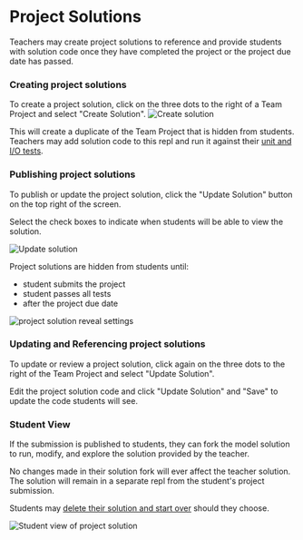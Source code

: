 # Project Solutions

Teachers may create project solutions to reference and provide students with solution code once they have completed the project or the project due date has passed. 

### Creating project solutions 
To create a project solution, click on the three dots to the right of a Team Project and select "Create Solution".
![Create solution](/images/teamsForEducation/model-solutions/create_solution.gif)

This will create a duplicate of the Team Project that is hidden from students. Teachers may add solution code to this repl and run it against their [unit and I/O tests](https://docs.replit.com/teams/testing-assessments-autograding). 

### Publishing project solutions

To publish or update the project solution, click the "Update Solution" button on the top right of the screen. 

Select the check boxes to indicate when students will be able to view the solution.

![Update solution](/images/teamsForEducation/model-solutions/update_solution.gif)

Project solutions are hidden from students until:
  - student submits the project
  - student passes all tests
  - after the project due date

![project solution reveal settings](/images/teamsForEducation/model-solutions/update_solution_status.png)

### Updating and Referencing project solutions

To update or review a project solution, click again on the three dots to the right of the Team Project and select "Update Solution". 

Edit the project solution code and click "Update Solution" and "Save" to update the code students will see. 

### Student View
If the submission is published to students, they can fork the model solution to run, modify, and explore the solution provided by the teacher.

No changes made in their solution fork will ever affect the teacher solution. The solution will remain in a separate repl from the student's project submission. 

Students may [delete their solution and start over](https://www.loom.com/share/513259afbb9d4d11a918ea18c22dffab) should they choose. 

![Student view of project solution](/images/teamsForEducation/model-solutions/solution_student_view.png)



